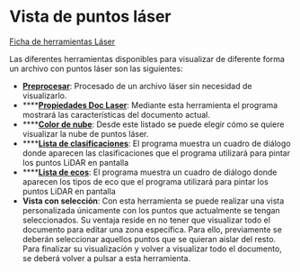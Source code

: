 # Vista de puntos láser

[Ficha de herramientas Láser](../untitled-253/)

Las diferentes herramientas disponibles para visualizar de diferente forma un archivo con puntos láser son las siguientes:

* [**Preprocesar**](../../untitled-285/vista/untitled-176.md): Procesado de un archivo láser sin necesidad de visualizarlo.
* \*\*\*\*[**Propiedades Doc Laser**](../../untitled-285/vista/untitled-309.md): Mediante esta herramienta el programa mostrará las características del documento actual.
* \*\*\*\*[**Color de nube**](../../untitled-285/vista/untitled-107.md): Desde este listado se puede elegir cómo se quiere visualizar la nube de puntos láser.
* \*\*\*\*[**Lista de clasificaciones**](../../untitled-285/vista/untitled-150.md): El programa muestra un cuadro de diálogo donde aparecen las clasificaciones que el programa utilizará para pintar los puntos LiDAR en pantalla
* \*\*\*\*[**Lista de ecos**](../../untitled-285/vista/untitled-152.md): El programa muestra un cuadro de diálogo donde aparecen los tipos de eco que el programa utilizará para pintar los puntos LiDAR en pantalla
* **Vista con selección**: Con esta herramienta se puede realizar una vista personalizada únicamente con los puntos que actualmente se tengan seleccionados. Su ventaja reside en no tener que visualizar todo el documento para editar una zona específica. Para ello, previamente se deberán seleccionar aquellos puntos que se quieran aislar del resto. Para finalizar su visualización y volver a visualizar todo el documento, se deberá volver a pulsar a esta herramienta.

